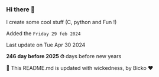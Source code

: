 ### Hi there 👋

I create some cool stuff (C, python and Fun !)

Added the `Friday 29 feb 2024`

Last update on Tue Apr 30 2024

**246 day before 2025 ⏱** days before new years

🤖 This README.md is updated with wickedness, by Bicko ❤️

